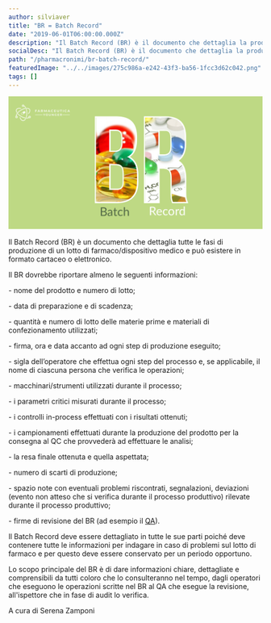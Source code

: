 ```yaml
---
author: silviaver
title: "BR = Batch Record"
date: "2019-06-01T06:00:00.000Z"
description: "Il Batch Record (BR) è il documento che dettaglia la produzione di un lotto di farmaco e può essere in formato cartaceo o elettronico. "
socialDesc: "Il Batch Record (BR) è il documento che dettaglia la produzione di un lotto di farmaco e può essere in formato cartaceo o elettronico. "
path: "/pharmacronimi/br-batch-record/"
featuredImage: "../../images/275c986a-e242-43f3-ba56-1fcc3d62c042.png"
tags: []
---
```


![null](../../images/275c986a-e242-43f3-ba56-1fcc3d62c042.png)

Il Batch Record (BR) è un documento che dettaglia tutte le fasi di produzione di un lotto di farmaco/dispositivo medico e può esistere in formato cartaceo o elettronico.

Il BR dovrebbe riportare almeno le seguenti informazioni:

\- nome del prodotto e numero di lotto;

\- data di preparazione e di scadenza;

\- quantità e numero di lotto delle materie prime e materiali di confezionamento utilizzati;

\- firma, ora e data accanto ad ogni step di produzione eseguito;

\- sigla dell’operatore che effettua ogni step del processo e, se applicabile, il nome di ciascuna persona che verifica le operazioni;

\- macchinari/strumenti utilizzati durante il processo;

\- i parametri critici misurati durante il processo;

\- i controlli in-process effettuati con i risultati ottenuti;

\- i campionamenti effettuati durante la produzione del prodotto per la consegna al QC che provvederà ad effettuare le analisi;

\- la resa finale ottenuta e quella aspettata;

\- numero di scarti di produzione;

\- spazio note con eventuali problemi riscontrati, segnalazioni, deviazioni (evento non atteso che si verifica durante il processo produttivo) rilevate durante il processo produttivo;

\- firme di revisione del BR (ad esempio il [QA](https://www.farmaceuticayounger.science/pharmacronimi/qa--quality-assurance/)).

Il Batch Record deve essere dettagliato in tutte le sue parti poiché deve contenere tutte le informazioni per indagare in caso di problemi sul lotto di farmaco e per questo deve essere conservato per un periodo opportuno.

Lo scopo principale del BR è di dare informazioni chiare, dettagliate e comprensibili da tutti coloro che lo consulteranno nel tempo, dagli operatori che eseguono le operazioni scritte nel BR al QA che esegue la revisione, all'ispettore che in fase di audit lo verifica.

A cura di Serena Zamponi
